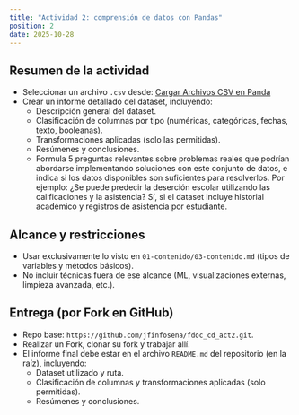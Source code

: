 ```yaml
---
title: "Actividad 2: comprensión de datos con Pandas"
position: 2
date: 2025-10-28
---
```


## Resumen de la actividad

- Seleccionar un archivo `.csv` desde: 
[Cargar Archivos CSV en Panda](04-tutoriales\03-tutorial3)
- Crear un informe detallado del dataset, incluyendo:
  - Descripción general del dataset.
  - Clasificación de columnas por tipo (numéricas, categóricas, fechas, texto, booleanas).
  - Transformaciones aplicadas (solo las permitidas).
  - Resúmenes y conclusiones.
  - Formula 5 preguntas relevantes sobre problemas reales que podrían abordarse implementando soluciones con este conjunto de datos, e indica si los datos disponibles son suficientes para resolverlos. Por ejemplo: ¿Se puede predecir la deserción escolar utilizando las calificaciones y la asistencia? Sí, si el dataset incluye historial académico y registros de asistencia por estudiante.

## Alcance y restricciones

- Usar exclusivamente lo visto en `01-contenido/03-contenido.md` (tipos de variables y métodos básicos).
- No incluir técnicas fuera de ese alcance (ML, visualizaciones externas, limpieza avanzada, etc.).

## Entrega (por Fork en GitHub)

- Repo base: `https://github.com/jfinfosena/fdoc_cd_act2.git`.
- Realizar un Fork, clonar su fork y trabajar allí.
- El informe final debe estar en el archivo `README.md` del repositorio (en la raíz), incluyendo:
  - Dataset utilizado y ruta.
  - Clasificación de columnas y transformaciones aplicadas (solo permitidas).
  - Resúmenes y conclusiones.

